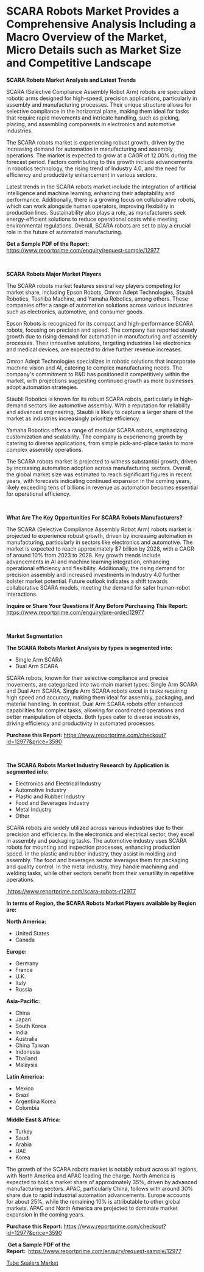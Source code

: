 <p><h1>SCARA Robots Market Provides a Comprehensive Analysis Including a Macro Overview of the Market, Micro Details such as Market Size and Competitive Landscape</h1></p><p><strong>SCARA Robots Market Analysis and Latest Trends</strong></p>
<p><p>SCARA (Selective Compliance Assembly Robot Arm) robots are specialized robotic arms designed for high-speed, precision applications, particularly in assembly and manufacturing processes. Their unique structure allows for selective compliance in the horizontal plane, making them ideal for tasks that require rapid movements and intricate handling, such as picking, placing, and assembling components in electronics and automotive industries.</p><p>The SCARA robots market is experiencing robust growth, driven by the increasing demand for automation in manufacturing and assembly operations. The market is expected to grow at a CAGR of 12.00% during the forecast period. Factors contributing to this growth include advancements in robotics technology, the rising trend of Industry 4.0, and the need for efficiency and productivity enhancement in various sectors.</p><p>Latest trends in the SCARA robots market include the integration of artificial intelligence and machine learning, enhancing their adaptability and performance. Additionally, there is a growing focus on collaborative robots, which can work alongside human operators, improving flexibility in production lines. Sustainability also plays a role, as manufacturers seek energy-efficient solutions to reduce operational costs while meeting environmental regulations. Overall, SCARA robots are set to play a crucial role in the future of automated manufacturing.</p></p>
<p><strong>Get a Sample PDF of the Report:&nbsp;</strong> <a href="https://www.reportprime.com/enquiry/request-sample/12977?utm_campaign=3026&utm_medium=2&utm_source=Github&utm_content=ia&utm_term=19032025&utm_id=scara-robots">https://www.reportprime.com/enquiry/request-sample/12977</a></p>
<p>&nbsp;</p>
<p><strong>SCARA Robots Major Market Players</strong></p>
<p><p>The SCARA robots market features several key players competing for market share, including Epson Robots, Omron Adept Technologies, Staubli Robotics, Toshiba Machine, and Yamaha Robotics, among others. These companies offer a range of automation solutions across various industries such as electronics, automotive, and consumer goods.</p><p>Epson Robots is recognized for its compact and high-performance SCARA robots, focusing on precision and speed. The company has reported steady growth due to rising demand for automation in manufacturing and assembly processes. Their innovative solutions, targeting industries like electronics and medical devices, are expected to drive further revenue increases.</p><p>Omron Adept Technologies specializes in robotic solutions that incorporate machine vision and AI, catering to complex manufacturing needs. The company's commitment to R&D has positioned it competitively within the market, with projections suggesting continued growth as more businesses adopt automation strategies.</p><p>Staubli Robotics is known for its robust SCARA robots, particularly in high-demand sectors like automotive assembly. With a reputation for reliability and advanced engineering, Staubli is likely to capture a larger share of the market as industries increasingly prioritize efficiency.</p><p>Yamaha Robotics offers a range of modular SCARA robots, emphasizing customization and scalability. The company is experiencing growth by catering to diverse applications, from simple pick-and-place tasks to more complex assembly operations.</p><p>The SCARA robots market is projected to witness substantial growth, driven by increasing automation adoption across manufacturing sectors. Overall, the global market size was estimated to reach significant figures in recent years, with forecasts indicating continued expansion in the coming years, likely exceeding tens of billions in revenue as automation becomes essential for operational efficiency.</p></p>
<p>&nbsp;</p>
<p><strong>What Are The Key Opportunities For SCARA Robots Manufacturers?</strong></p>
<p><p>The SCARA (Selective Compliance Assembly Robot Arm) robots market is projected to experience robust growth, driven by increasing automation in manufacturing, particularly in sectors like electronics and automotive. The market is expected to reach approximately $7 billion by 2028, with a CAGR of around 10% from 2023 to 2028. Key growth trends include advancements in AI and machine learning integration, enhancing operational efficiency and flexibility. Additionally, the rising demand for precision assembly and increased investments in Industry 4.0 further bolster market potential. Future outlook indicates a shift towards collaborative SCARA models, meeting the demand for safer human-robot interactions.</p></p>
<p><strong>Inquire or Share Your Questions If Any Before Purchasing This Report:</strong> <a href="https://www.reportprime.com/enquiry/pre-order/12977?utm_campaign=3026&utm_medium=2&utm_source=Github&utm_content=ia&utm_term=19032025&utm_id=scara-robots">https://www.reportprime.com/enquiry/pre-order/12977</a></p>
<p>&nbsp;</p>
<p><strong>Market Segmentation</strong></p>
<p><strong>The SCARA Robots Market Analysis by types is segmented into:</strong></p>
<p><ul><li>Single Arm SCARA</li><li>Dual Arm SCARA</li></ul></p>
<p><p>SCARA robots, known for their selective compliance and precise movements, are categorized into two main market types: Single Arm SCARA and Dual Arm SCARA. Single Arm SCARA robots excel in tasks requiring high speed and accuracy, making them ideal for assembly, packaging, and material handling. In contrast, Dual Arm SCARA robots offer enhanced capabilities for complex tasks, allowing for coordinated operations and better manipulation of objects. Both types cater to diverse industries, driving efficiency and productivity in automated processes.</p></p>
<p><strong>Purchase this Report:&nbsp;</strong><a href="https://www.reportprime.com/checkout?id=12977&price=3590&utm_campaign=3026&utm_medium=2&utm_source=Github&utm_content=ia&utm_term=19032025&utm_id=scara-robots">https://www.reportprime.com/checkout?id=12977&price=3590</a></p>
<p>&nbsp;</p>
<p><strong>The SCARA Robots Market Industry Research by Application is segmented into:</strong></p>
<p><ul><li>Electronics and Electrical Industry</li><li>Automotive Industry</li><li>Plastic and Rubber Industry</li><li>Food and Beverages Industry</li><li>Metal Industry</li><li>Other</li></ul></p>
<p><p>SCARA robots are widely utilized across various industries due to their precision and efficiency. In the electronics and electrical sector, they excel in assembly and packaging tasks. The automotive industry uses SCARA robots for mounting and inspection processes, enhancing production speed. In the plastic and rubber industry, they assist in molding and assembly. The food and beverages sector leverages them for packaging and quality control. In the metal industry, they handle machining and welding tasks, while other sectors benefit from their versatility in repetitive operations.</p></p>
<p><a href="https://www.reportprime.com/scara-robots-r12977?utm_campaign=3026&utm_medium=2&utm_source=Github&utm_content=ia&utm_term=19032025&utm_id=scara-robots">&nbsp;https://www.reportprime.com/scara-robots-r12977</a></p>
<p><strong>In terms of Region, the SCARA Robots Market Players available by Region are:</strong></p>
<p>
    <p> <strong> North America: </strong>
        <ul>
            <li>United States</li>
            <li>Canada</li>
        </ul>
        </p> 
    <p> <strong> Europe: </strong>
        <ul>
            <li>Germany</li>
            <li>France</li>
            <li>U.K.</li>
            <li>Italy</li>
            <li>Russia</li>
        </ul>
        </p> 
    <p> <strong> Asia-Pacific: </strong>
        <ul>
            <li>China</li>
            <li>Japan</li>
            <li>South Korea</li>
            <li>India</li>
            <li>Australia</li>
            <li>China Taiwan</li>
            <li>Indonesia</li>
            <li>Thailand</li>
            <li>Malaysia</li>
        </ul>
        </p> 
    <p> <strong> Latin America: </strong>
        <ul>
            <li>Mexico</li>
            <li>Brazil</li>
            <li>Argentina Korea</li>
            <li>Colombia</li>
        </ul>
        </p> 
    <p> <strong> Middle East & Africa: </strong>
        <ul>
            <li>Turkey</li>
            <li>Saudi</li>
            <li>Arabia</li>
            <li>UAE</li>
            <li>Korea</li>
        </ul>
    </p>
    </p>
<p><p>The growth of the SCARA robots market is notably robust across all regions, with North America and APAC leading the charge. North America is expected to hold a market share of approximately 35%, driven by advanced manufacturing sectors. APAC, particularly China, follows with around 30% share due to rapid industrial automation advancements. Europe accounts for about 25%, while the remaining 10% is attributable to other global markets. APAC and North America are projected to dominate market expansion in the coming years.</p></p>
<p><strong>Purchase this Report: </strong><a href="https://www.reportprime.com/checkout?id=12977&price=3590&utm_campaign=3026&utm_medium=2&utm_source=Github&utm_content=ia&utm_term=19032025&utm_id=scara-robots">https://www.reportprime.com/checkout?id=12977&price=3590</a></p>
<p>&nbsp;<strong>Get a Sample PDF of the Report:&nbsp;&nbsp;</strong><a href="https://www.reportprime.com/enquiry/request-sample/12977?utm_campaign=3026&utm_medium=2&utm_source=Github&utm_content=ia&utm_term=19032025&utm_id=scara-robots">https://www.reportprime.com/enquiry/request-sample/12977</a></p>
<p><strong></strong></p>
<p><p><a href="https://github.com/rosamariarocque98/Market-Research-Report-List-1/blob/main/tube-sealers-market.md?utm_campaign=3026&utm_medium=2&utm_source=Github&utm_content=ia&utm_term=19032025&utm_id=scara-robots">Tube Sealers Market</a></p></p>